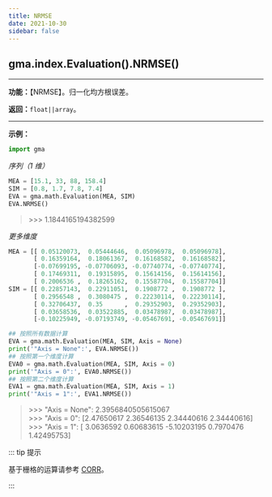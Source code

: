 ```yaml
---
title: NRMSE
date: 2021-10-30
sidebar: false
---
```


## gma.index.Evaluation().**NRMSE**()

---

**功能：**【NRMSE】。归一化均方根误差。

**返回：**`float||array`。

---

**示例：**

```python
import gma
```

*序列（1 维）*

```python
MEA = [15.1, 33, 88, 158.4]
SIM = [0.8, 1.7, 7.8, 7.4]
EVA = gma.math.Evaluation(MEA, SIM)
EVA.NRMSE()
```
> \>>> 1.1844165194382599

*更多维度*
```python
MEA = [[ 0.05120073,  0.05444646,  0.05096978,  0.05096978],
       [ 0.16359164,  0.18061367,  0.16168582,  0.16168582],
       [-0.07699195, -0.07706093, -0.07740774, -0.07740774],
       [ 0.17469311,  0.19315895,  0.15614156,  0.15614156],
       [ 0.2006536 ,  0.18265162,  0.15587704,  0.15587704]]
SIM = [[ 0.22857143,  0.22911051,  0.1908772 ,  0.1908772 ],
       [ 0.2956548 ,  0.3080475 ,  0.22230114,  0.22230114],
       [ 0.32706437,  0.35      ,  0.29352903,  0.29352903],
       [ 0.03658536,  0.03522885,  0.03478987,  0.03478987],
       [-0.10225949, -0.07193749, -0.05467691, -0.05467691]]

## 按照所有数据计算
EVA = gma.math.Evaluation(MEA, SIM, Axis = None)
print('"Axis = None":', EVA.NRMSE())
## 按照第一个维度计算
EVA0 = gma.math.Evaluation(MEA, SIM, Axis = 0)
print('"Axis = 0":', EVA0.NRMSE())
## 按照第二个维度计算
EVA1 = gma.math.Evaluation(MEA, SIM, Axis = 1)
print('"Axis = 1":', EVA1.NRMSE())
```
> \>>> "Axis = None": 2.3956840505615067<br>
> \>>> "Axis = 0": [2.47650617 2.36546135 2.34440616 2.34440616]<br>
> \>>> "Axis = 1": [ 3.0636592   0.60683615 -5.10203195  0.7970476   1.42495753]

::: tip 提示

基于栅格的运算请参考 [CORR](CORR.html)。

:::